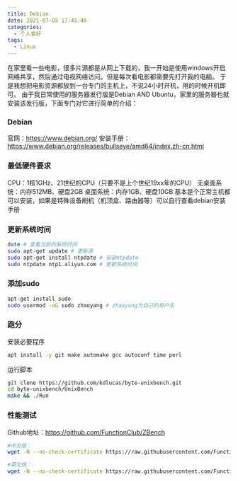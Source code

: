 ```yaml
---
title: Debian
date: 2021-07-05 17:45:46
categories:
  - 个人爱好
tags: 
  - Linux
---
```


在家里看一些电影，很多片源都是从网上下载的，我一开始是使用windows开启网络共享，然后通过电视网络访问。但是每次看电影都需要先打开我的电脑。
于是我想把电影资源都放到一台专门的主机上，不说24小时开机，用的时候开机即可。
由于我日常使用的服务器发行版是Debian AND Ubuntu，家里的服务器也就安装该发行版，下面专门对它进行简单的介绍：

### Debian
官网：https://www.debian.org/
安装手册：https://www.debian.org/releases/bullseye/amd64/index.zh-cn.html

<!-- more -->

### 最低硬件要求
CPU：1核1GHz、21世纪的CPU（只要不是上个世纪19xx年的CPU）
无桌面系统：内存512MB、硬盘2GB
桌面系统：内存1GB、硬盘10GB
基本是个正常主机都可以安装，如果是特殊设备刷机（机顶盒、路由器等）可以自行查看debian安装手册

### 更新系统时间
``` bash
date # 查看当前的系统时间
sudo apt-get update # 更新源
sudo apt-get install ntpdate # 安装ntpdate
sudo ntpdate ntp1.aliyun.com # 更新系统时间
```

### 添加sudo
``` bash
apt-get install sudo
sudo usermod -aG sudo zhaoyang # zhaoyang为自己的用户名
```

### 跑分

安装必要程序
``` bash
apt install -y git make automake gcc autoconf time perl
```

运行脚本
``` bash
git clone https://github.com/kdlucas/byte-unixbench.git
cd byte-unixbench/UnixBench
make && ./Run
```

### 性能测试 
Github地址：https://github.com/FunctionClub/ZBench
``` bash
#中文版：
wget -N --no-check-certificate https://raw.githubusercontent.com/FunctionClub/ZBench/master/ZBench-CN.sh && bash ZBench-CN.sh

#英文版：
wget -N --no-check-certificate https://raw.githubusercontent.com/FunctionClub/ZBench/master/ZBench.sh && bash ZBench
```
